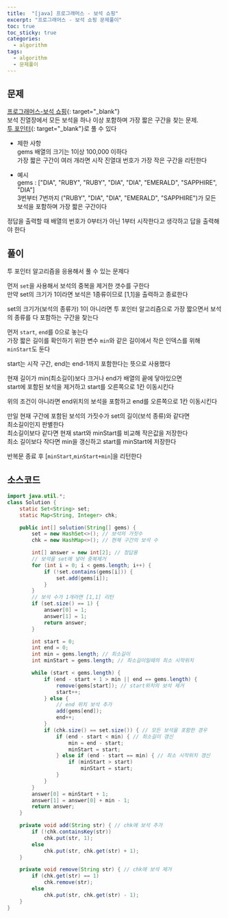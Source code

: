 ```yaml
---
title:  "[java] 프로그래머스 - 보석 쇼핑"
excerpt: "프로그래머스 - 보석 쇼핑 문제풀이"
toc: true
toc_sticky: true
categories:
  - algorithm
tags:
  - algorithm
  - 문제풀이
---
```

## 문제  
[프로그래머스-보석 쇼핑](https://programmers.co.kr/learn/courses/30/lessons/67258?language=java){: target="_blank"}  
보석 진열장에서 모든 보석을 하나 이상 포함하며 가장 짧은 구간을 찾는 문제.  
[투 포인터](https://hongjuzzang.github.io/algorithm/two_pointers/){: target="_blank"}로 풀 수 있다  



* 제한 사항  
gems 배열의 크기는 1이상 100,000 이하다  
가장 짧은 구간이 여러 개라면 시작 진열대 번호가 가장 작은 구간을 리턴한다  

* 예시  
gems : ["DIA", "RUBY", "RUBY", "DIA", "DIA", "EMERALD", "SAPPHIRE", "DIA"]  
3번부터 7번까지 ("RUBY", "DIA", "DIA", "EMERALD", "SAPPHIRE")가 모든 보석을 포함하며 가장 짧은 구간이다  

정답을 출력할 때 배열의 번호가 0부터가 아닌 1부터 시작한다고 생각하고 답을 출력해야 한다  


## 풀이  
투 포인터 알고리즘을 응용해서 풀 수 있는 문제다  

먼저 `set`을 사용해서 보석의 중복을 제거한 갯수를 구한다  
만약 set의 크기가 1이라면 보석은 1종류이므로 [1,1]을 출력하고 종료한다  

set의 크기가(보석의 종류가) 1이 아니라면 투 포인터 알고리즘으로 가장 짧으면서 보석의 종류를 다 포함하는 구간을 찾는다  

먼저 `start`, `end`를 0으로 놓는다  
가장 짧은 길이를 확인하기 위한 변수 `min`와 같은 길이에서 작은 인덱스를 위해 `minStart`도 둔다  

start는 시작 구간, end는 end-1까지 포함한다는 뜻으로 사용했다  


현재 길이가 min(최소길이)보다 크거나 end가 배열의 끝에 닿아있으면  
start에 포함된 보석을 제거하고 start를 오른쪽으로 1칸 이동시킨다  

위의 조건이 아니라면 end위치의 보석을 포함하고 end를 오른쪽으로 1칸 이동시킨다  

만일 현재 구간에 포함된 보석의 가짓수가 set의 길이(보석 종류)와 같다면  
최소길이인지 판별한다  
최소길이보다 같다면 현재 start와 minStart를 비교해 작은값을 저장한다  
최소 길이보다 작다면 min을 갱신하고 start를 minStart에 저장한다  


반복문 종료 후 [`minStart`,`minStart+min`]을 리턴한다  


## 소스코드  

```java
import java.util.*;
class Solution {
	static Set<String> set;
	static Map<String, Integer> chk;

	public int[] solution(String[] gems) {
		set = new HashSet<>(); // 보석의 가짓수
		chk = new HashMap<>(); // 현재 구간의 보석 수

		int[] answer = new int[2]; // 정답용
		// 보석을 set에 넣어 중복제거
		for (int i = 0; i < gems.length; i++) { 
			if (!set.contains(gems[i])) {
				set.add(gems[i]);
			}
		}
		// 보석 수가 1개라면 [1,1] 리턴
		if (set.size() == 1) {
			answer[0] = 1;
			answer[1] = 1;
			return answer;
		}

		int start = 0;
		int end = 0;
		int min = gems.length; // 최소길이
		int minStart = gems.length; // 최소길이일때의 최소 시작위치

		while (start < gems.length) {
			if (end - start + 1 > min || end == gems.length) {
				remove(gems[start]); // start위치의 보석 제거
				start++;
			} else {
				// end 위치 보석 추가
				add(gems[end]);
				end++;
			}
			if (chk.size() == set.size()) { // 모든 보석을 포함한 경우
				if (end - start < min) { // 최소길이 갱신
					min = end - start;
					minStart = start;
				} else if (end - start == min) { // 최소 시작위치 갱신
					if (minStart > start)
						minStart = start;
				}
			}
		}
		answer[0] = minStart + 1;
		answer[1] = answer[0] + min - 1;
		return answer;
	}

	private void add(String str) { // chk에 보석 추가
		if (!chk.containsKey(str))
			chk.put(str, 1);
		else
			chk.put(str, chk.get(str) + 1);
	}

	private void remove(String str) { // chk에 보석 제거
		if (chk.get(str) == 1)
			chk.remove(str);
		else
			chk.put(str, chk.get(str) - 1);
	}
}
```
